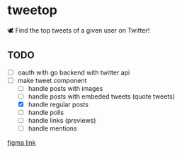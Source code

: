 # tweetop

🕊 Find the top tweets of a given user on Twitter!

## TODO

- [ ] oauth with go backend with twitter api
- [ ] make tweet component
  - [ ] handle posts with images
  - [ ] handle posts with embeded tweets (quote tweets)
  - [x] handle regular posts
  - [ ] handle polls
  - [ ] handle links (previews)
  - [ ] handle mentions

[figma link](https://www.figma.com/file/Q7t0w0oB8lbOtUnWZ7y4Dj/Twitter-Top-Posts?node-id=0%3A1)
